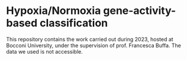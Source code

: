 # Hypoxia/Normoxia gene-activity-based classification
This repository contains the work carried out during 2023, hosted at Bocconi University, under the supervision of prof. Francesca Buffa. The data we used is not accessible.
